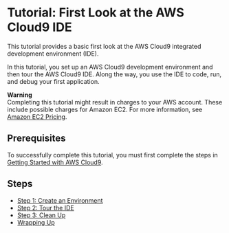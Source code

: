 # Tutorial: First Look at the AWS Cloud9 IDE<a name="tutorial"></a>

This tutorial provides a basic first look at the AWS Cloud9 integrated development environment \(IDE\)\.

In this tutorial, you set up an AWS Cloud9 development environment and then tour the AWS Cloud9 IDE\. Along the way, you use the IDE to code, run, and debug your first application\.

**Warning**  
Completing this tutorial might result in charges to your AWS account\. These include possible charges for Amazon EC2\. For more information, see [Amazon EC2 Pricing](https://aws.amazon.com/ec2/pricing/)\.

## Prerequisites<a name="tutorial-prereqs"></a>

To successfully complete this tutorial, you must first complete the steps in [Getting Started with AWS Cloud9](get-started.md)\.

## Steps<a name="tutorial-steps"></a>
+ [Step 1: Create an Environment](tutorial-create-environment.md)
+ [Step 2: Tour the IDE](tutorial-tour-ide.md)
+ [Step 3: Clean Up](tutorial-clean-up.md)
+ [Wrapping Up](tutorial-final-info.md)